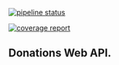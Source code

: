 [![pipeline status](https://https://gitlab.com/Jcmd19922/pearlharbor-cicd/badges/master/pipeline.svg)](https://gitlab.com/Jcmd19922/pearlharbor-cicd/commits/master)

[![coverage report](https://gitlab.com/Jcmd19922/pearlharbor-cicd/badges/master/coverage.svg)](https://gitlab.com/Jcmd19922/pearlharbor-cicd/badges/master/coverage.svg?job=coverage)

## Donations Web API.